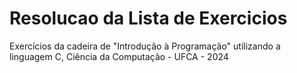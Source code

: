 # Resolucao da Lista de Exercicios
 Exercícios da cadeira de "Introdução à Programação" utilizando a linguagem C, Ciência da Computação - UFCA - 2024

